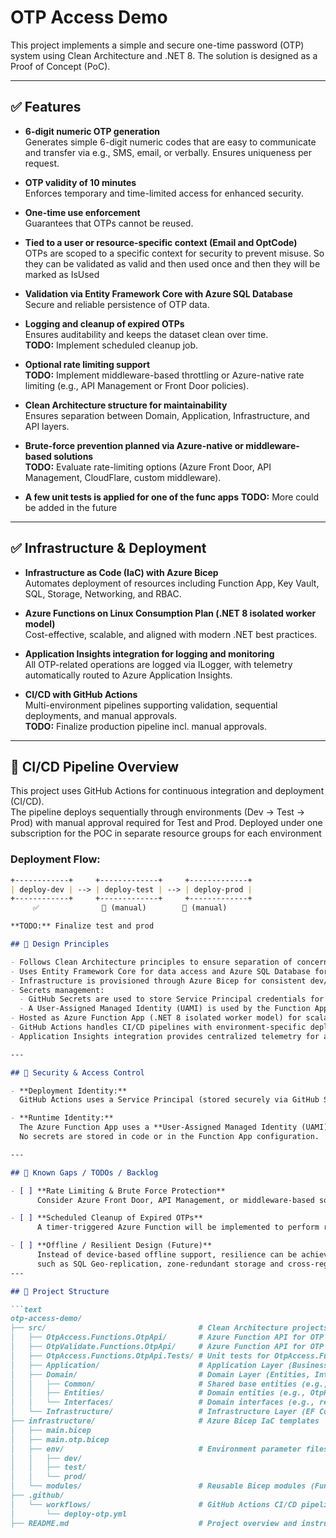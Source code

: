 # OTP Access Demo

This project implements a simple and secure one-time password (OTP) system using Clean Architecture and .NET 8.
The solution is designed as a Proof of Concept (PoC).

---

## ✅ Features

- **6-digit numeric OTP generation**  
  Generates simple 6-digit numeric codes that are easy to communicate and transfer via e.g., SMS, email, or verbally. Ensures uniqueness per request.

- **OTP validity of 10 minutes**  
  Enforces temporary and time-limited access for enhanced security.

- **One-time use enforcement**  
  Guarantees that OTPs cannot be reused.

- **Tied to a user or resource-specific context (Email and OptCode)**  
  OTPs are scoped to a specific context for security to prevent misuse. So they can be validated as valid and then used once and then they will be marked as IsUsed
  
- **Validation via Entity Framework Core with Azure SQL Database**  
  Secure and reliable persistence of OTP data.

- **Logging and cleanup of expired OTPs**  
  Ensures auditability and keeps the dataset clean over time.  
  **TODO:** Implement scheduled cleanup job.

- **Optional rate limiting support**  
  **TODO:** Implement middleware-based throttling or Azure-native rate limiting (e.g., API Management or Front Door policies).

- **Clean Architecture structure for maintainability**  
  Ensures separation between Domain, Application, Infrastructure, and API layers.

- **Brute-force prevention planned via Azure-native or middleware-based solutions**  
  **TODO:** Evaluate rate-limiting options (Azure Front Door, API Management, CloudFlare, custom middleware).

- **A few unit tests is applied for one of the func apps**
  **TODO:** More could be added in the future
---

## ✅ Infrastructure & Deployment

- **Infrastructure as Code (IaC) with Azure Bicep**  
  Automates deployment of resources including Function App, Key Vault, SQL, Storage, Networking, and RBAC.

- **Azure Functions on Linux Consumption Plan (.NET 8 isolated worker model)**  
  Cost-effective, scalable, and aligned with modern .NET best practices.

- **Application Insights integration for logging and monitoring**  
  All OTP-related operations are logged via ILogger, with telemetry automatically routed to Azure Application Insights.

- **CI/CD with GitHub Actions**  
  Multi-environment pipelines supporting validation, sequential deployments, and manual approvals.  
  **TODO:** Finalize production pipeline incl. manual approvals. 

---

## 🔄 CI/CD Pipeline Overview

This project uses GitHub Actions for continuous integration and deployment (CI/CD).  
The pipeline deploys sequentially through environments (Dev → Test → Prod) with manual approval required for Test and Prod.
Deployed under one subscription for the POC in separate resource groups for each environment

### Deployment Flow:
```markdown
+------------+     +-------------+     +-------------+
| deploy-dev | --> | deploy-test | --> | deploy-prod |
+------------+     +-------------+     +-------------+
     ✅              🔶 (manual)        🔶 (manual)

**TODO:** Finalize test and prod

## 📝 Design Principles

- Follows Clean Architecture principles to ensure separation of concerns, maintainability, and testability.
- Uses Entity Framework Core for data access and Azure SQL Database for persistence.
- Infrastructure is provisioned through Azure Bicep for consistent dev/test/prod environments.
- Secrets management:
  - GitHub Secrets are used to store Service Principal credentials for pipeline deployments.
  - A User-Assigned Managed Identity (UAMI) is used by the Function App for runtime access to Azure resources (Key Vault, SQL).
- Hosted as Azure Function App (.NET 8 isolated worker model) for scalability and low operational cost.
- GitHub Actions handles CI/CD pipelines with environment-specific deployment.
- Application Insights integration provides centralized telemetry for all environments.

---

## 🔐 Security & Access Control

- **Deployment Identity:**  
  GitHub Actions uses a Service Principal (stored securely via GitHub Secrets) to deploy Azure resources through Bicep.

- **Runtime Identity:**  
  The Azure Function App uses a **User-Assigned Managed Identity (UAMI)** to access protected resources (e.g., Key Vault, Azure SQL Database).  
  No secrets are stored in code or in the Function App configuration.

---

## 🚧 Known Gaps / TODOs / Backlog

- [ ] **Rate Limiting & Brute Force Protection**  
      Consider Azure Front Door, API Management, or middleware-based solutions for throttling and IP-based rate limiting.

- [ ] **Scheduled Cleanup of Expired OTPs**  
      A timer-triggered Azure Function will be implemented to perform regular cleanup of expired OTP records from the database. This ensures that the dataset remains clean and only contains active, relevant entries.

- [ ] **Offline / Resilient Design (Future)**  
      Instead of device-based offline support, resilience can be achieved through Azure-native features
      such as SQL Geo-replication, zone-redundant storage and cross-region deployment.
---

## 📂 Project Structure

```text
otp-access-demo/
├── src/                                  # Clean Architecture projects
│   ├── OtpAccess.Functions.OtpApi/       # Azure Function API for OTP generation (.NET 8 isolated)
│   ├── OtpValidate.Functions.OtpApi/     # Azure Function API for OTP validation (.NET 8 isolated)
│   ├── OtpAccess.Functions.OtpApi.Tests/ # Unit tests for OtpAccess.Functions.OtpApi
│   ├── Application/                      # Application Layer (Business Logic)
│   ├── Domain/                           # Domain Layer (Entities, Interfaces)
│   │   ├── Common/                       # Shared base entities (e.g., BaseEntity)
│   │   ├── Entities/                     # Domain entities (e.g., OtpRequest)
│   │   └── Interfaces/                   # Domain interfaces (e.g., repository contracts)
│   └── Infrastructure/                   # Infrastructure Layer (EF Core, Repositories)
├── infrastructure/                       # Azure Bicep IaC templates
│   ├── main.bicep
│   ├── main.otp.bicep
│   ├── env/                              # Environment parameter files
│   │   ├── dev/
│   │   ├── test/
│   │   └── prod/
│   └── modules/                          # Reusable Bicep modules (FunctionApp, KeyVault, etc.)
├── .github/
│   └── workflows/                        # GitHub Actions CI/CD pipeline files
│       └── deploy-otp.yml
├── README.md                             # Project overview and instructions

